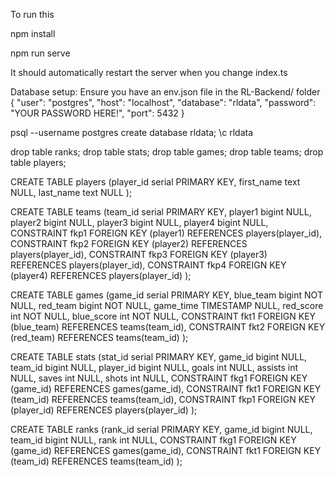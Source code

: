 To run this 

npm install

npm run serve

It should automatically restart the server when you change index.ts

Database setup:
Ensure you have an env.json file in the RL-Backend/ folder
{
	"user": "postgres",
	"host": "localhost",
	"database": "rldata",
	"password": "YOUR PASSWORD HERE!",
	"port": 5432
}

psql --username postgres
create database rldata;
\c rldata

drop table ranks;
drop table stats;
drop table games;
drop table teams;
drop table players;


CREATE TABLE players
(player_id serial PRIMARY KEY,
first_name text NULL,
last_name text NULL
);

CREATE TABLE teams
(team_id serial PRIMARY KEY,
player1 bigint NULL,
player2 bigint NULL,
player3 bigint NULL,
player4 bigint NULL,
CONSTRAINT fkp1 FOREIGN KEY (player1) REFERENCES players(player_id),
CONSTRAINT fkp2 FOREIGN KEY (player2) REFERENCES players(player_id),
CONSTRAINT fkp3 FOREIGN KEY (player3) REFERENCES players(player_id),
CONSTRAINT fkp4 FOREIGN KEY (player4) REFERENCES players(player_id)
);

CREATE TABLE games
(game_id serial PRIMARY KEY,
blue_team bigint NOT NULL,
red_team bigint NOT NULL,
game_time TIMESTAMP NULL,
red_score int NOT NULL,
blue_score int NOT NULL,
CONSTRAINT fkt1 FOREIGN KEY (blue_team) REFERENCES teams(team_id),
CONSTRAINT fkt2 FOREIGN KEY (red_team) REFERENCES teams(team_id)
);

CREATE TABLE stats
(stat_id serial PRIMARY KEY,
game_id bigint NULL,
team_id bigint NULL,
player_id bigint NULL,
goals int NULL,
assists int NULL,
saves int NULL,
shots int NULL,
CONSTRAINT fkg1 FOREIGN KEY (game_id) REFERENCES games(game_id),
CONSTRAINT fkt1 FOREIGN KEY (team_id) REFERENCES teams(team_id),
CONSTRAINT fkp1 FOREIGN KEY (player_id) REFERENCES players(player_id)
);

CREATE TABLE ranks
(rank_id serial PRIMARY KEY,
game_id bigint NULL,
team_id bigint NULL,
rank int NULL,
CONSTRAINT fkg1 FOREIGN KEY (game_id) REFERENCES games(game_id),
CONSTRAINT fkt1 FOREIGN KEY (team_id) REFERENCES teams(team_id)
);
